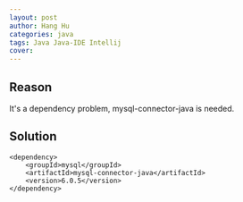 ```yaml
---
layout: post
author: Hang Hu
categories: java
tags: Java Java-IDE Intellij 
cover: 
---
```


## Reason

It's a dependency problem, mysql-connector-java is needed.
## Solution

```
<dependency>
    <groupId>mysql</groupId>
    <artifactId>mysql-connector-java</artifactId>
    <version>6.0.5</version>
</dependency>
```
